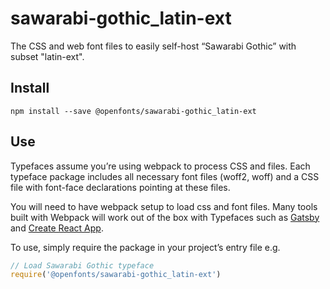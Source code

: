 
# sawarabi-gothic_latin-ext

The CSS and web font files to easily self-host “Sawarabi Gothic” with subset "latin-ext".

## Install

`npm install --save @openfonts/sawarabi-gothic_latin-ext`

## Use

Typefaces assume you’re using webpack to process CSS and files. Each typeface
package includes all necessary font files (woff2, woff) and a CSS file with
font-face declarations pointing at these files.

You will need to have webpack setup to load css and font files. Many tools built
with Webpack will work out of the box with Typefaces such as [Gatsby](https://github.com/gatsbyjs/gatsby)
and [Create React App](https://github.com/facebookincubator/create-react-app).

To use, simply require the package in your project’s entry file e.g.

```javascript
// Load Sawarabi Gothic typeface
require('@openfonts/sawarabi-gothic_latin-ext')
```
